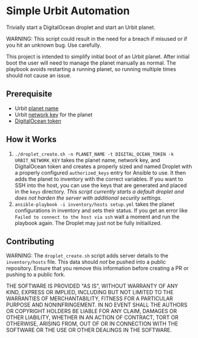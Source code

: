 # Simple Urbit Automation

Trivially start a DigitalOcean droplet and start an Urbit planet.

WARNING: This script could result in the need for a breach if misused or if you hit an unknown bug. Use carefully.

This project is intended to simplify initial boot of an Urbit planet. After initial boot the user will need to manage the planet manually as normal. The playbook avoids restarting a running planet, so running multiple times should not cause an issue.

## Prerequisite

- Urbit [planet name](https://urbit.live/)
- Urbit [network key](https://bridge.urbit.org/) for the planet
- [DigitalOcean token](https://www.digitalocean.com/docs/apis-clis/api/create-personal-access-token/)

## How it Works

1. `./droplet_create.sh -n PLANET_NAME -t DIGITAL_OCEAN_TOKEN -k URBIT_NETWORK_KEY` takes the planet name, network key, and DigitalOcean token and creates a properly sized and named Droplet with a properly configured `authorized_keys` entry for Ansible to use. It then adds the planet to inventory with the correct variables. If you want to SSH into the host, you can use the keys that are generated and placed in the `keys` directory. _This script currently starts a default droplet and does not harden the server with additional security settings._
2. `ansible-playbook -i inventory/hosts setup.yml` takes the planet configurations in inventory and sets their status. If you get an error like `Failed to connect to the host via ssh` wait a moment and run the playbook again. The Droplet may just not be fully initiailized.

## Contributing

WARNING: The `droplet_create.sh` script adds server details to the `inventory/hosts` file. This data should _not_ be pushed into a public repository. Ensure that you remove this information before creating a PR or pushing to a public fork.

THE SOFTWARE IS PROVIDED "AS IS", WITHOUT WARRANTY OF ANY KIND, EXPRESS OR IMPLIED, INCLUDING BUT NOT LIMITED TO THE WARRANTIES OF MERCHANTABILITY, FITNESS FOR A PARTICULAR PURPOSE AND NONINFRINGEMENT. IN NO EVENT SHALL THE AUTHORS OR COPYRIGHT HOLDERS BE LIABLE FOR ANY CLAIM, DAMAGES OR OTHER LIABILITY, WHETHER IN AN ACTION OF CONTRACT, TORT OR OTHERWISE, ARISING FROM, OUT OF OR IN CONNECTION WITH THE SOFTWARE OR THE USE OR OTHER DEALINGS IN THE SOFTWARE.
